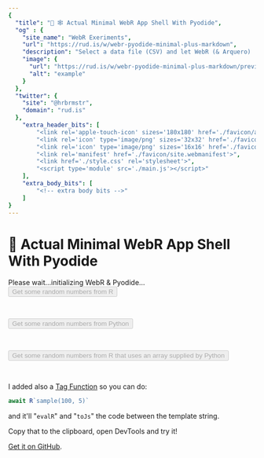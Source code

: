 ```yaml
---
{
  "title": "🧪 🕸️ Actual Minimal WebR App Shell With Pyodide",
  "og" : {
    "site_name": "WebR Exeriments",
    "url": "https://rud.is/w/webr-pyodide-minimal-plus-markdown",
    "description": "Select a data file (CSV) and let WebR (& Arquero) 'analyze' it for you!",
    "image": {
      "url": "https://rud.is/w/webr-pyodide-minimal-plus-markdown/preview.png",
      "alt": "example"
    }
  },
  "twitter": {
    "site": "@hrbrmstr",
    "domain": "rud.is"
  },
	"extra_header_bits": [
		"<link rel='apple-touch-icon' sizes='180x180' href='./favicon/apple-touch-icon.png'>",
		"<link rel='icon' type='image/png' sizes='32x32' href='./favicon/favicon-32x32.png'>",
		"<link rel='icon' type='image/png' sizes='16x16' href='./favicon/favicon-16x16.png'>",
		"<link rel='manifest' href='./favicon/site.webmanifest'>",
		"<link href='./style.css' rel='stylesheet'>",
		"<script type='module' src='./main.js'></script>"
	],
	"extra_body_bits": [
		"<!-- extra body bits -->"
	]
}
---
```

# 🧪 Actual Minimal WebR App Shell With Pyodide</h1>

<div class="widget" id="status-message">Please wait…initializing WebR & Pyodide…</div>

<div>
<button id="r-button" disabled>Get some random numbers from R</button>
<pre class="text-output" id="r-output">&nbsp;</pre>
</div>

<div>
<button id="py-button" disabled>Get some random numbers from Python</button>
<pre class="text-output" id="py-output">&nbsp;</pre>
</div>

<div>
<button id="rpy-button" disabled>Get some random numbers from R that uses an array supplied by Python</button>
<pre class="text-output" id="rpy-output">&nbsp;</pre>
</div>

I added also a <a href="https://developer.mozilla.org/en-US/docs/Web/JavaScript/Reference/Template_literals#tagged_templates">Tag Function</a> so you can do:

```js
await R`sample(100, 5)`
```

<p>and it'll "<code>evalR</code>" and "<code>toJs</code>" the code between the template string.</p>

<p>Copy that to the clipboard, open DevTools and try it!</p>

<p><a href="https://github.com/hrbrmstr/slightly-more-than-minimal/tree/batman">Get it on GitHub</a>.</p>
